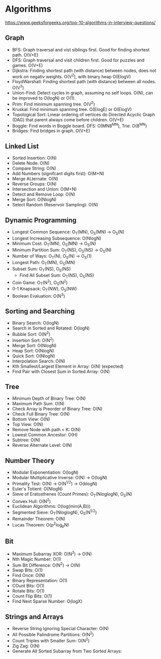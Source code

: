 # Algorithms
https://www.geeksforgeeks.org/top-10-algorithms-in-interview-questions/

## Graph
- BFS: Graph traversal and vist siblings first. Good for finding shortest path. O(V+E)
- DFS: Graph traversal and visit children first. Good for puzzles and games. O(V+E)
- Dijkstra: Finding shortest path (with distance) between nodes, does not work on negativ weights. O(V<sup>2</sup>), with binary heap O(ElogV)
- FloydWarshall: Finding shortest path (with distance) between all nodes. O(V<sup>3</sup>)
- Union-Find: Detect cycles in graph, assuming no self loops. O(N), can be improved to O(logN) or O(1).
- Prim: Find minimum spanning tree. O(V<sup>2</sup>)
- Kruskal: Find minimum spanning tree. O(ElogE) or O(ElogV)
- Topological Sort: Linear ordering of vertices do Directed Acyclic Graph (DAG) that parent always come before children. O(V+E)
- Boggle: Find words in Boggle board. DFS: O(MN8<sup>MN</sup>), Trie: O(8<sup>MN</sup>)
- Bridges: Find bridges in graph. O(V+E)

## Linked List
- Sorted Insertion: O(N)
- Delete Node: O(N)
- Compare String: O(N)
- Add Numbers (signifcant digits first): O(M+N)
- Merge ALternate: O(N)
- Reverse Groups: O(N)
- Intersection and Union: O(M+N)
- Detect and Remove Loop: O(N)
- Merge Sort: O(NlogN)
- Select Random (Reservoir Sampling): O(N)

## Dynamic Programming
- Longest Common Sequence: O<sub>T</sub>(MN), O<sub>S</sub>(MN) -> O<sub>S</sub>(N)
- Longest Increasing Subsequence: O(NlogN)
- Minimum Cost: O<sub>T</sub>(MN), O<sub>S</sub>(MN) -> O<sub>S</sub>(N)
- Minimum Partition Sum: O<sub>T</sub>(NS), O<sub>S</sub>(NS) -> O<sub>S</sub>(N)
- Number of Ways: O<sub>T</sub>(N), O<sub>S</sub>(N) -> O<sub>S</sub>(1)
- Longest Path: O<sub>T</sub>(MN), O<sub>S</sub>(MN)
- Subset Sum: O<sub>T</sub>(NS), O<sub>S</sub>(NS)
    - Find All Subset Sum: O<sub>T</sub>(NS), O<sub>S</sub>(NS)
- Coin Game: O<sub>T</sub>(N<sup>2</sup>), O<sub>S</sub>(N<sup>2</sup>)
- 0-1 Knapsack: O<sub>T</sub>(NW), O<sub>S</sub>(NW)
- Boolean Evaluation: O(N<sup>3</sup>)

## Sorting and Searching
- Binary Search: O(logN)
- Search in Sorted and Rotated: O(logN)
- Bubble Sort: O(N<sup>2</sup>)
- Insertion Sort: O(N<sup>2</sup>)
- Merge Sort: O(NlogN)
- Heap Sort: O(NlogN)
- Quick Sort: O(NlogN)
- Interpolation Search: O(N)
- Kth Smallest/Largest Element in Array: O(N) (expected)
- Find Pair with Closest Sum in Sorted Array: O(N)

## Tree
- Minimum Depth of Binary Tree: O(N)
- Maximum Path Sum: O(N)
- Check Array is Preorder of Binary Tree: O(N)
- Check Full Binary Tree: O(N)
- Bottom View: O(N)
- Top View: O(N)
- Remove Node with path < K: O(N)
- Lowest Common Ancestor: O(H)
- Subtree: O(N)
- Reverse Alternate Level: O(N)

## Number Theory
- Modular Exponentiation: O(logN)
- Modular Multiplicative Inverse: O(N) -> O(logN)
- Primality Test: O(N) -> O(N<sup>1/2</sup>) -> O(klogN)
- Euler's Totient: O(NlogN)
- Sieve of Eratosthenes (Count Primes): O<sub>T</sub>(NloglogN), O<sub>S</sub>(N)
- Convex Hull: O(N<sup>2</sup>)
- Euclidean Algorithms: O(log(min(A,B)))
- Segmented Sieve: O<sub>T</sub>(NloglogN), O<sub>S</sub>(N<sup>1/2</sup>)
- Remainder Theorem: O(N)
- Lucas Theorem: O(p<sup>2</sup>log<sub>p</sub>N)

## Bit
- Maximum Subarray XOR: O(N<sup>2</sup>) -> O(N)
- Nth Magic Number: O(1)
- Sum Bit Difference: O(N<sup>2</sup>) -> O(N)
- Swap Bits: O(1)
- Find Once: O(N)
- Binary Representation: O(1)
- COunt Bits: O(1)
- Rotate Bits: O(1)
- Count Flip Bits: O(1)
- Find Next Sparse Number: O(logX)

## Strings and Arrays
- Reverse String Ignoring Special Character: O(N)
- All Possible Palindrome Partitions: O(N<sup>2</sup>)
- Count Triples with Smaller Sum: O(N<sup>2</sup>)
- Zig Zag: O(N)
- Generate All Sorted Subarray from Two Sorted Arrays:
